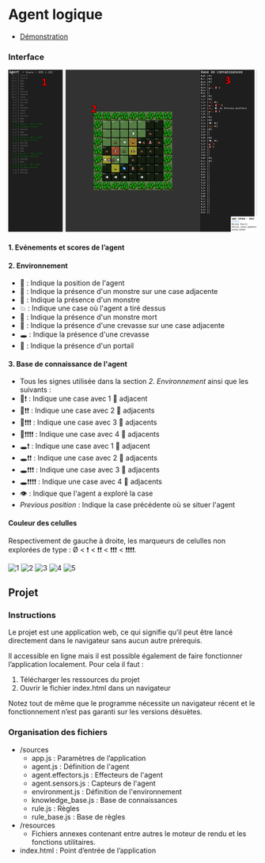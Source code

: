 # Agent logique

* [Démonstration](https://lowlighter.github.io/access/5005d70afd47a09d181c918c16ca0c4346c3b70c/uqac/ai/3/)

### Interface

![Interface](https://github.com/lowlighter/uqac/blob/master/ai/3/resources/interface.png)

#### 1. Evénements et scores de l’agent
#### 2. Environnement
  * 🤷 : Indique la position de l'agent
  * 💩 : Indique la présence d'un monstre sur une case adjacente
  * 🦑 : Indique la présence d'un monstre
  * 💥 : Indique une case où l'agent a tiré dessus
  * 🍣 : Indique la présence d'un monstre mort
  * 💨 : Indique la présence d'une crevasse sur une case adjacente
  * 🕳 : Indique la présence d'une crevasse
  * 🌌 : Indique la présence d'un portail
#### 3. Base de connaissance de l'agent
  * Tous les signes utilisée dans la section *2. Environnement* ainsi que les suivants : 
  * 🦑❗ : Indique une case avec 1 💩 adjacent
  * 🦑❗❗ : Indique une case avec 2 💩 adjacents
  * 🦑❗❗❗ : Indique une case avec 3 💩 adjacents
  * 🦑❗❗❗❗ : Indique une case avec 4 💩 adjacents
  * 🕳❗ : Indique une case avec 1 💨 adjacent
  * 🕳❗❗ : Indique une case avec 2 💨 adjacents
  * 🕳❗❗❗ : Indique une case avec 3 💨 adjacents
  * 🕳❗❗❗❗ : Indique une case avec 4 💨 adjacents
  * 👁 : Indique que l'agent a exploré la case
  * *Previous position* : Indique la case précédente où se situer l'agent
  
#### Couleur des celulles
Respectivement de gauche à droite, les marqueurs de celulles non explorées de type : Ø < ❗ < ❗❗ < ❗❗❗ < ❗❗❗❗.

![1](https://github.com/lowlighter/ai3/blob/master/resources/cell.unexplored.png)
![2](https://github.com/lowlighter/ai3/blob/master/resources/cell.risky.low.png)
![3](https://github.com/lowlighter/ai3/blob/master/resources/cell.risky.med.png)
![4](https://github.com/lowlighter/ai3/blob/master/resources/cell.risky.high.png)
![5](https://github.com/lowlighter/ai3/blob/master/resources/cell.risky.max.png)

  
## Projet

### Instructions
Le projet est une application web, ce qui signifie qu’il peut être lancé directement dans le navigateur sans aucun autre prérequis.

Il accessible en ligne mais il est possible également de faire fonctionner l’application localement. 
Pour cela il faut :
1. Télécharger les ressources du projet
2. Ouvrir le fichier index.html dans un navigateur

Notez tout de même que le programme nécessite un navigateur récent et le fonctionnement n’est pas garanti sur les versions désuètes.

### Organisation des fichiers
* /sources
  * app.js : Paramètres de l’application
  * agent.js : Définition de l'agent
  * agent.effectors.js : Effecteurs de l'agent
  * agent.sensors.js : Capteurs de l'agent
  * environment.js : Définition de l'environnement
  * knowledge_base.js : Base de connaissances
  * rule.js : Règles
  * rule_base.js : Base de règles
* /resources 
  * Fichiers annexes contenant entre autres le moteur de rendu et les fonctions utilitaires.
* index.html : Point d’entrée de l’application


